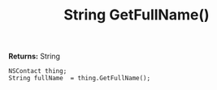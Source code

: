 ﻿---
uid: crmscript_ref_NSContact_GetFullName
title: String GetFullName()
intellisense: NSContact.GetFullName
keywords: NSContact, GetFullName
so.topic: reference
---



**Returns:** String


```crmscript
NSContact thing;
String fullName  = thing.GetFullName();
```


